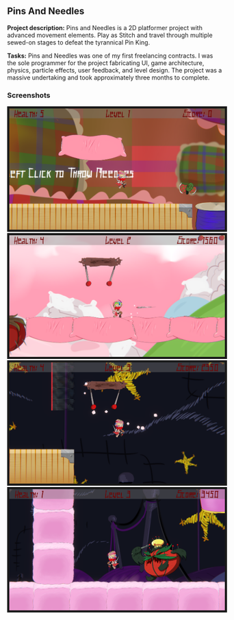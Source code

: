## Pins And Needles

**Project description:** Pins and Needles is a 2D platformer project with advanced movement elements. Play as Stitch and travel through multiple sewed-on stages to defeat the tyrannical Pin King.

**Tasks:** Pins and Needles was one of my first freelancing contracts. I was the sole programmer for the project fabricating UI, game architecture, physics, particle effects, user feedback, and level design. The project was a massive undertaking and took approximately three months to complete. 

### Screenshots

<img src="images/PinsAndNeedles/Screenshot_2.png" border="5"/>
<img src="images/PinsAndNeedles/Screenshot_3.png" border="5"/>
<img src="images/PinsAndNeedles/Screenshot_6.png" border="5"/>
<img src="images/PinsAndNeedles/Screenshot_8.png" border="5"/>

